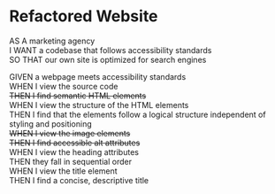 # Refactored Website

AS A marketing agency\
I WANT a codebase that follows accessibility standards\
SO THAT our own site is optimized for search engines

GIVEN a webpage meets accessibility standards\
WHEN I view the source code\
~~THEN I find semantic HTML elements~~\
WHEN I view the structure of the HTML elements\
THEN I find that the elements follow a logical structure independent of styling and positioning\
~~WHEN I view the image elements\
THEN I find accessible alt attributes~~\
WHEN I view the heading attributes\
THEN they fall in sequential order\
WHEN I view the title element\
THEN I find a concise, descriptive title
